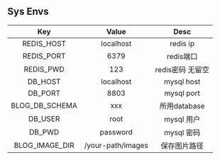 ## Sys Envs
Key|Value|Desc
|:----:|:----:|:----:|
|REDIS_HOST|localhost|redis ip
|REDIS_PORT|6379|redis端口
|REDIS_PWD|123|redis密码 无留空|
|DB_HOST|localhost|mysql host|
|DB_PORT|8803|mysql port|
|BLOG_DB_SCHEMA|xxx|所用database|
|DB_USER|root|mysql 用户|
|DB_PWD|password|mysql 密码|
|BLOG_IMAGE_DIR|/your-path/images|保存图片路径|